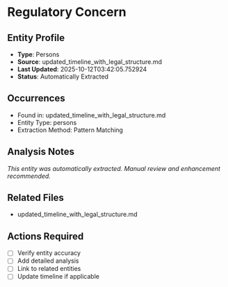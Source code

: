 # Regulatory Concern

## Entity Profile
- **Type**: Persons
- **Source**: updated_timeline_with_legal_structure.md
- **Last Updated**: 2025-10-12T03:42:05.752924
- **Status**: Automatically Extracted

## Occurrences
- Found in: updated_timeline_with_legal_structure.md
- Entity Type: persons
- Extraction Method: Pattern Matching

## Analysis Notes
*This entity was automatically extracted. Manual review and enhancement recommended.*

## Related Files
- updated_timeline_with_legal_structure.md

## Actions Required
- [ ] Verify entity accuracy
- [ ] Add detailed analysis
- [ ] Link to related entities
- [ ] Update timeline if applicable
